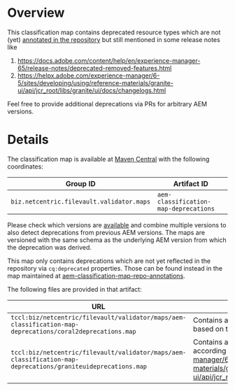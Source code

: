 # Overview
This classification map contains deprecated resource types which are not (yet) [annotated in the repository][1] but still mentioned in some release notes like

1. <https://docs.adobe.com/content/help/en/experience-manager-65/release-notes/deprecated-removed-features.html>
1. <https://helpx.adobe.com/experience-manager/6-5/sites/developing/using/reference-materials/granite-ui/api/jcr_root/libs/granite/ui/docs/changelogs.html>

Feel free to provide additional deprecations via PRs for arbitrary AEM versions.

# Details
The classification map is available at [Maven Central][2] with the following coordinates:

Group ID | Artifact ID
--- | ---
`biz.netcentric.filevault.validator.maps` | `aem-classification-map-deprecations`

Please check which versions are [available][2] and combine multiple versions to also detect deprecations from previous AEM versions. The maps are versioned with the same schema as the underlying AEM version from which the deprecation was derived.

This map only contains deprecations which are not yet reflected in the repository via `cq:deprecated` properties. Those can be found instead in the map maintained at [aem-classification-map-repo-annotations][1].

The following files are provided in that artifact:

URL | Description 
--- | ---
`tccl:biz/netcentric/filevault/validator/maps/aem-classification-map-deprecations/coral2deprecations.map` | Contains all deprecated Granite UI components still based on the [deprecated Coral UI 2](https://helpx.adobe.com/experience-manager/6-5/sites/developing/using/reference-materials/granite-ui/api/jcr_root/libs/granite/ui/components/legacy/coral2/migration.html)
`tccl:biz/netcentric/filevault/validator/maps/aem-classification-map-deprecations/graniteuideprecations.map` | Contains all deprecated Granite UI components according to <https://helpx.adobe.com/experience-manager/6-5/sites/developing/using/reference-materials/granite-ui/api/jcr_root/libs/granite/ui/docs/changelogs.html>


[1]: ../aem-classification-map-repo-annotations/README.md
[2]: https://search.maven.org/search?q=g:biz.netcentric.filevault.validator.maps%20AND%20a:aem-classification-map-deprecations
